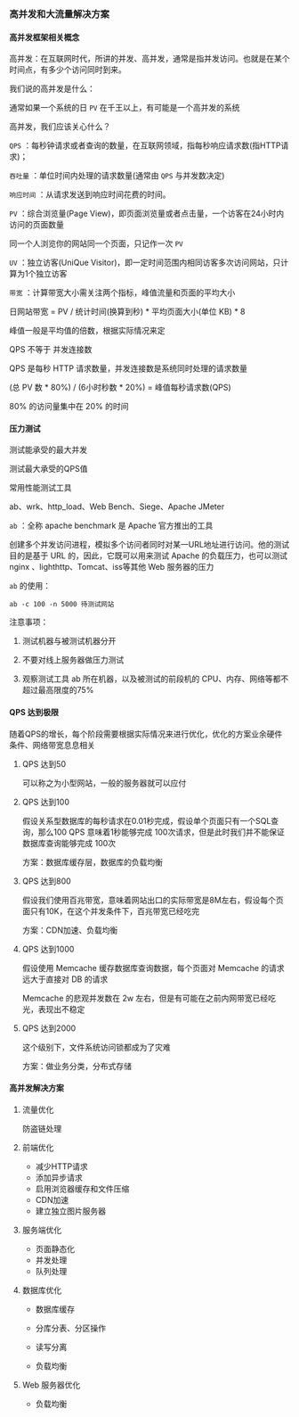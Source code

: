### 高并发和大流量解决方案



#### 高并发框架相关概念

高并发：在互联网时代，所讲的并发、高并发，通常是指并发访问。也就是在某个时间点，有多少个访问同时到来。

我们说的高并发是什么：

通常如果一个系统的日 `PV` 在千王以上，有可能是一个高并发的系统

高并发，我们应该关心什么？

`QPS` ：每秒钟请求或者查询的数量，在互联网领域，指每秒响应请求数(指HTTP请求)；

`吞吐量` ：单位时间内处理的请求数量(通常由 `QPS` 与并发数决定)

`响应时间` ：从请求发送到响应时间花费的时间。

`PV` ：综合浏览量(Page View)，即页面浏览量或者点击量，一个访客在24小时内访问的页面数量

同一个人浏览你的网站同一个页面，只记作一次 `PV` 

`UV` ：独立访客(UniQue Visitor)，即一定时间范围内相同访客多次访问网站，只计算为1个独立访客

`带宽` ：计算带宽大小需关注两个指标，峰值流量和页面的平均大小

日网站带宽 = PV / 统计时间(换算到秒) * 平均页面大小(单位 KB) * 8

峰值一般是平均值的倍数，根据实际情况来定



QPS 不等于 并发连接数

QPS 是每秒 HTTP 请求数量，并发连接数是系统同时处理的请求数量



(总 PV 数 * 80%) / (6小时秒数 * 20%) = 峰值每秒请求数(QPS)

80% 的访问量集中在 20% 的时间



#### 压力测试

测试能承受的最大并发

测试最大承受的QPS值



常用性能测试工具

ab、wrk、http_load、Web Bench、Siege、Apache JMeter



`ab` ：全称 apache benchmark 是 Apache 官方推出的工具

创建多个并发访问进程，模拟多个访问者同时对某一URL地址进行访问。他的测试目的是基于 URL 的，因此，它既可以用来测试 Apache 的负载压力，也可以测试nginx 、lighthttp、Tomcat、iss等其他 Web 服务器的压力 

`ab` 的使用：

```
ab -c 100 -n 5000 待测试网站
```

注意事项：

1. 测试机器与被测试机器分开

2. 不要对线上服务器做压力测试
3. 观察测试工具 ab 所在机器，以及被测试的前段机的 CPU、内存、网络等都不超过最高限度的75%



#### QPS 达到极限

随着QPS的增长，每个阶段需要根据实际情况来进行优化，优化的方案业余硬件条件、网络带宽息息相关

1. QPS 达到50

   可以称之为小型网站，一般的服务器就可以应付

2. QPS 达到100

   假设关系型数据库的每秒请求在0.01秒完成，假设单个页面只有一个SQL查询，那么100 QPS 意味着1秒能够完成 100次请求，但是此时我们并不能保证数据库查询能够完成 100次

   方案：数据库缓存层，数据库的负载均衡

3. QPS 达到800

   假设我们使用百兆带宽，意味着网站出口的实际带宽是8M左右，假设每个页面只有10K，在这个并发条件下，百兆带宽已经吃完

   方案：CDN加速、负载均衡

4. QPS 达到1000

   假设使用 Memcache 缓存数据库查询数据，每个页面对 Memcache 的请求远大于直接对 DB 的请求

   Memcache 的悲观并发数在 2w 左右，但是有可能在之前内网带宽已经吃光，表现出不稳定

5. QPS 达到2000

   这个级别下，文件系统访问锁都成为了灾难

   方案：做业务分类，分布式存储



#### 高并发解决方案

1. 流量优化

   防盗链处理

2. 前端优化

   * 减少HTTP请求
   * 添加异步请求
   * 启用浏览器缓存和文件压缩
   * CDN加速
   * 建立独立图片服务器

3. 服务端优化

   * 页面静态化
   * 并发处理
   * 队列处理

4. 数据库优化

   * 数据库缓存

   * 分库分表、分区操作

   * 读写分离
   * 负载均衡

5. Web 服务器优化

   * 负载均衡